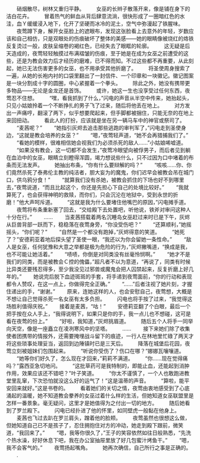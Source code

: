 　　硝烟散尽，树林又重归平静。
　　女巫的长辫子散落开来，像是铺在身下的洁白花卉。
　　冒着热气的鲜血从背后肆意流淌，很快形成了一圈暗红色的水洼，血Ｙ缓缓浸入地下，化开了坚硬而冰冷的泥土，空气中弥漫起了铁腥味。
　　夜莺蹲下身，解开女巫脸上的遮眼布，发现这张脸看上去意外的年轻，岁数应该和自己相仿，只是双眼处的伤痕破坏了整体的美感——她的眼睛像被烧红的烙铁反复烫过一般，皮肤呈缩卷的褐红色，已经失去了眼眶的轮廓。
　　这无疑是后天造成的，夜莺轻轻触摸过布满褶皱的伤痕，至于她是在成为女巫之前遭受的这些，还是为教会效力后才经历的磨难，已不得而知。不过这些都不再重要，从此刻起，她已无法伤害更多的女巫，也不用承受其他折磨了。
　　将圣使周身搜索了一遍，从她的长袍内衬的口袋里翻出了一封信件、一个印章和一块徽记。徽记图案是一块分割成十字的圆圈，中心紧握着一个拳头。
　　除此之外，她没有携带更多物品——无论是金龙还是首饰。
　　或许，她这一生也没享受过任何东西，夜莺忍不住想。
　　“嘿，看我抓到了什么，”闪电的声音从半空中传来，她抬起头，只见小姑娘拎着一个不断挣扎的男子飞了过来，随后将他丢在地上。
　　对方发出一声痛哼，翻滚了两下，似乎想要爬起来，但手脚都被捆住，只能无奈的在地上来回扭动。
　　看此人的打扮，应该就是坐在另一辆马车中的神官或祭司了。
　　“麦茜呢？”
　　“她指引灰烬去追击那些逃跑的审判军了，”闪电走到圣使身边，“这就是教会培养的女巫？”
　　“嗯，”夜莺轻声道，“她不会再猎捕我们了。”
　　“看她的模样，很难相信她会视我们为必须杀死的敌人……”小姑娘唏嘘道。
　　“如果没有教会，这一切都不会发生，”夜莺冷眼望向被俘男子，而后者见到躺在血泊中的女巫，眼睛立刻瞪得浑圆，竭力想说些什么，只不过因为口中堵着的布条而无法发声。
　　她抽出布条，“你有什么要辩解的吗？”
　　“咳咳……你、你们竟然杀死了泰弗伦主教的纯洁者，胆大妄为的魔鬼，你们迟早会被教会吊在城门口，供乌鸦分食！”
　　“就算我们没有杀她，被教会抓住的下场也好不到哪里去，”夜莺说道，“而且比起这个，你还是先担心下自己的处境比较好。”
　　“我就算死了，也会获得神明的救赎，而你们，只会沉沦在地狱中，受到永世的折磨！”他大声呵斥道。
　　“这就是我为什么要堵住他嘴巴的原因，”闪电摊手道。
　　夜莺将布条重新塞了回去，“交给殿下去处置吧，听他说，铁斧对审问这种人十分在行。”
　　……
　　当麦茜搭载着两名沉睡岛女巫赶过来时已是下午，灰烬从巨兽背部一跃而下，稳稳落在夜莺身旁，“你没受伤吧？”
　　“还算顺利，”她摇摇头，“你们呢？”
　　“自然是一个都没有跑掉，”灰烬得意的笑道。
　　“她死了？”安德莉亚着地后探头望了圣使一眼，“我还以为你会留她一条性命。”
　　“敌人是女巫，任何犹豫和大意之举都是极为危险的行为，”灰烬撇嘴道，“换成是我，也不可能让她活着。”
　　“啧啧，你倒是对同类没有丝毫怜悯啊。”
　　“她才不是我们的同类，而是被教会Ｃ控的傀儡，”超凡者不以为意道，“再说了，同类有时候比异类还要残忍得多，至少我没见过邪兽或魔鬼会把人囚禁起来，反复折磨上好几年的。”
　　她说完后脱下血迹斑斑的手套，将手递到夜莺面前，“你的行动和表现都令人赞叹，在这一点上，你做得完全正确。”
　　“……”后者注视了她片刻，才握住递出的手，“谢谢。”
　　原来，连她这样的人，也会安慰自己，夜莺想，大概是不想让自己觉得杀死一名女巫有太多负担。
　　闪电也将手按了过来，“我觉得这场胜利值得庆祝。”
　　接着是麦茜，“咕！”
　　安德莉亚翻了个白眼，最后一个把手按在众人手上，“我得说明下，如果只是你的手，我一点儿也不想碰，这可是看在夜莺的份上。”
　　“好啦，我知道，”灰烬挑眉道。
　　随后五个人将手一同举向天空，像是一座矗立在凌冽寒风中的坚塔。
　　……
　　接下来她们除了收集使者团携带的情报外，还需要掩埋战斗留下的痕迹，一行人在林地里忙碌了两天才将这些琐事处理妥当，返回到边陲镇时已是三天后。
　　降落在城堡后花园，夜莺立刻被姐妹们包围起来。
　　“听说你受伤了？伤口在哪？”娜娜瓦嚷嚷道。
　　“她等你们好久了，怎么现在才回来，”莉莉不满道。
　　“你……现在觉得痛吗？”露西亚急切地问。
　　“这批草药可是我特制的，即能止血，还能起到消肿作用，效果应该还不错吧？”叶子笑道。
　　“你太不谨慎了，一个人也敢跑进教堂里乱窜，下次恐怕就没这么好的运气了！”这是温蒂的声音。
　　“算啦，能平安回来就好。”这是书卷的。
　　看着她们的关切之情，夜莺由衷地感受到了心底涌起的温暖，她不知道教会豢养的女巫过着什么样的生活，但她知道女巫联盟里是怎样一番景象。毫无疑问，这里才是她值得为之付出一切的地方。
　　随后她看到了罗兰殿下。
　　闪电已经扑进了他的怀里，如同壁虎一般黏在他身上。
　　麦茜也飞过去趴在罗兰肩头，蹭着他的脸颊。
　　夜莺虽然也很想这么做，但她知道自己已不是孩子了，忍住拥抱住对方的冲动，她走到殿下跟前，微笑道，“我回来了。”
　　“嗯，我等你很久了，”王子的笑容依然如往日般熟悉，“先洗个热水澡，好好休息下吧，我在办公室抽屉里放了好几包蜜汁烤鱼干。”
　　“嗯，我不会客气的。”
　　夜莺扬起嘴角。
　　她再次确信，自己所行之事是正确的。
　　.
